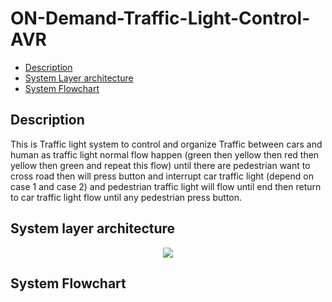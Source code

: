 # ON-Demand-Traffic-Light-Control-AVR
- [Description](#Description)
- [System Layer architecture](#System-layer-architecture)
- [System Flowchart](#System-Flowchart)

## Description
This is Traffic light system to control and organize Traffic between  cars and human as traffic light normal flow happen (green then  yellow then red then yellow then green and repeat this flow) until  there are pedestrian want to cross road then will press button and  interrupt car traffic light (depend on case 1 and case 2) and pedestrian traffic light will flow until end then return to car traffic  light flow until any pedestrian press button.

## System layer architecture
<p align="center">
<img  src="https://user-images.githubusercontent.com/77234053/188304594-b3e37d23-4283-4700-8fbb-793c091c090c.png">
  </p>

## System Flowchart
<p align="center">
<System_flowchart_img src="https://user-images.githubusercontent.com/77234053/188304878-bf00f245-b752-433a-88f7-e689bd2d3c1e.png">
  </p>


